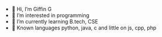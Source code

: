 - 👋 Hi, I’m Giffin G
- 👀 I’m interested in programming
- 🌱 I’m currently learning B.tech, CSE
- 🔡 Known languages python, java, c and little on js, cpp, php

<!---
giffing/giffing is a ✨ special ✨ repository because its `README.md` (this file) appears on your GitHub profile.
You can click the Preview link to take a look at your changes.
--->
